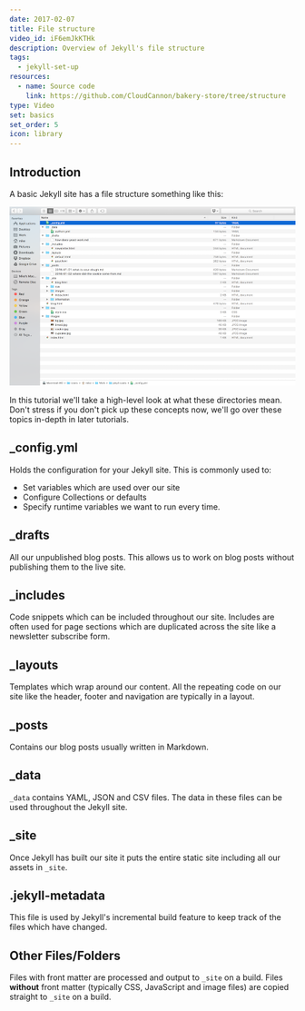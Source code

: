 ```yaml
---
date: 2017-02-07
title: File structure
video_id: iF6emJkKTHk
description: Overview of Jekyll's file structure
tags:
  - jekyll-set-up
resources:
  - name: Source code
    link: https://github.com/CloudCannon/bakery-store/tree/structure
type: Video
set: basics
set_order: 5
icon: library
---
```

## Introduction

A basic Jekyll site has a file structure something like this:

![Jekyll File Structure](/images/tutorials/file-structure/overview.png)

In this tutorial we'll take a high-level look at what these directories mean. Don't stress if you don't pick up these concepts now, we'll go over these topics in-depth in later tutorials.

## _config.yml

Holds the configuration for your Jekyll site. This is commonly used to:

* Set variables which are used over our site
* Configure Collections or defaults
* Specify runtime variables we want to run every time.  

## _drafts

All our unpublished blog posts. This allows us to work on blog posts without publishing them to the live site.

## _includes

Code snippets which can be included throughout our site. Includes are often used for page sections which are duplicated across the site like a newsletter subscribe form.

## _layouts

Templates which wrap around our content. All the repeating code on our site like the header, footer and navigation are typically in a layout.

## _posts

Contains our blog posts usually written in Markdown.

## _data

`_data` contains YAML, JSON and CSV files. The data in these files can be used throughout the Jekyll site.

## _site

Once Jekyll has built our site it puts the entire static site including all our assets in `_site`.

## .jekyll-metadata

This file is used by Jekyll's incremental build feature to keep track of the files which have changed.

## Other Files/Folders

Files with front matter are processed and output to `_site` on a build. Files **without** front matter (typically CSS, JavaScript and image files) are copied straight to `_site` on a build.
